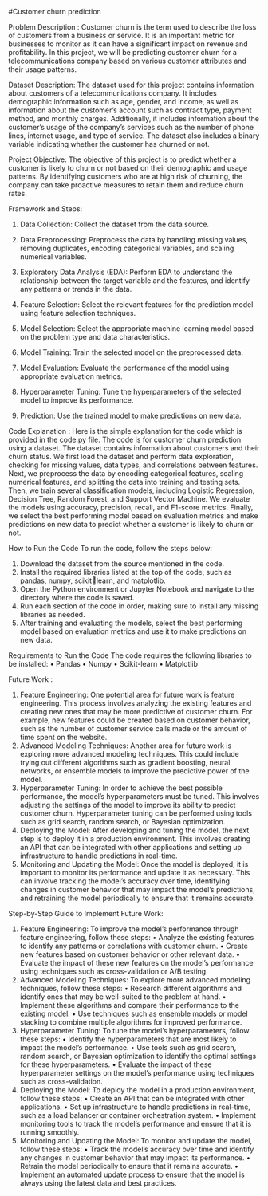 #Customer churn prediction

Problem Description :
Customer churn is the term used to describe the loss of customers from a business or service. It 
is an important metric for businesses to monitor as it can have a significant impact on revenue 
and profitability. In this project, we will be predicting customer churn for a telecommunications 
company based on various customer attributes and their usage patterns.


Dataset Description:
The dataset used for this project contains information about customers of a 
telecommunications company. It includes demographic information such as age, gender, and 
income, as well as information about the customer’s account such as contract type, payment 
method, and monthly charges. Additionally, it includes information about the customer’s usage 
of the company’s services such as the number of phone lines, internet usage, and type of 
service. The dataset also includes a binary variable indicating whether the customer has 
churned or not.

Project Objective:
The objective of this project is to predict whether a customer is likely to churn or not based on 
their demographic and usage patterns. By identifying customers who are at high risk of 
churning, the company can take proactive measures to retain them and reduce churn rates.

Framework and Steps:
1. Data Collection: Collect the dataset from the data source.

2. Data Preprocessing: Preprocess the data by handling missing values, removing 
duplicates, encoding categorical variables, and scaling numerical variables.

3. Exploratory Data Analysis (EDA): Perform EDA to understand the relationship between 
the target variable and the features, and identify any patterns or trends in the data.

4. Feature Selection: Select the relevant features for the prediction model using feature 
selection techniques.

5. Model Selection: Select the appropriate machine learning model based on the problem 
type and data characteristics.

6. Model Training: Train the selected model on the preprocessed data.

7. Model Evaluation: Evaluate the performance of the model using appropriate evaluation 
metrics.

8. Hyperparameter Tuning: Tune the hyperparameters of the selected model to improve 
its performance.

9. Prediction: Use the trained model to make predictions on new data.


Code Explanation : 
Here is the simple explanation for the code which is provided in the code.py file.
The code is for customer churn prediction using a dataset. The dataset contains information 
about customers and their churn status. We first load the dataset and perform data 
exploration, checking for missing values, data types, and correlations between features.
Next, we preprocess the data by encoding categorical features, scaling numerical features, and 
splitting the data into training and testing sets.
Then, we train several classification models, including Logistic Regression, Decision Tree, 
Random Forest, and Support Vector Machine. We evaluate the models using accuracy, 
precision, recall, and F1-score metrics.
Finally, we select the best performing model based on evaluation metrics and make predictions 
on new data to predict whether a customer is likely to churn or not.


How to Run the Code
To run the code, follow the steps below:
1. Download the dataset from the source mentioned in the code.
2. Install the required libraries listed at the top of the code, such as pandas, numpy, scikitlearn, and matplotlib.
3. Open the Python environment or Jupyter Notebook and navigate to the directory where 
the code is saved.
4. Run each section of the code in order, making sure to install any missing libraries as 
needed.
5. After training and evaluating the models, select the best performing model based on 
evaluation metrics and use it to make predictions on new data.


Requirements to Run the Code
The code requires the following libraries to be installed:
• Pandas
• Numpy
• Scikit-learn
• Matplotlib


Future Work : 
1. Feature Engineering: One potential area for future work is feature engineering. This 
process involves analyzing the existing features and creating new ones that may be 
more predictive of customer churn. For example, new features could be created based 
on customer behavior, such as the number of customer service calls made or the 
amount of time spent on the website.
2. Advanced Modeling Techniques: Another area for future work is exploring more 
advanced modeling techniques. This could include trying out different algorithms such 
as gradient boosting, neural networks, or ensemble models to improve the predictive 
power of the model.
3. Hyperparameter Tuning: In order to achieve the best possible performance, the model’s 
hyperparameters must be tuned. This involves adjusting the settings of the model to 
improve its ability to predict customer churn. Hyperparameter tuning can be performed 
using tools such as grid search, random search, or Bayesian optimization.
4. Deploying the Model: After developing and tuning the model, the next step is to deploy 
it in a production environment. This involves creating an API that can be integrated with 
other applications and setting up infrastructure to handle predictions in real-time.
5. Monitoring and Updating the Model: Once the model is deployed, it is important to 
monitor its performance and update it as necessary. This can involve tracking the 
model’s accuracy over time, identifying changes in customer behavior that may impact 
the model’s predictions, and retraining the model periodically to ensure that it remains 
accurate.


Step-by-Step Guide to Implement Future Work:
1. Feature Engineering: To improve the model’s performance through feature engineering, 
follow these steps:
• Analyze the existing features to identify any patterns or correlations with customer 
churn.
• Create new features based on customer behavior or other relevant data.
• Evaluate the impact of these new features on the model’s performance using 
techniques such as cross-validation or A/B testing.
2. Advanced Modeling Techniques: To explore more advanced modeling techniques, 
follow these steps:
• Research different algorithms and identify ones that may be well-suited to the problem 
at hand.
• Implement these algorithms and compare their performance to the existing model.
• Use techniques such as ensemble models or model stacking to combine multiple 
algorithms for improved performance.
3. Hyperparameter Tuning: To tune the model’s hyperparameters, follow these steps:
• Identify the hyperparameters that are most likely to impact the model’s performance.
• Use tools such as grid search, random search, or Bayesian optimization to identify the 
optimal settings for these hyperparameters.
• Evaluate the impact of these hyperparameter settings on the model’s performance
using techniques such as cross-validation.
4. Deploying the Model: To deploy the model in a production environment, follow these 
steps:
• Create an API that can be integrated with other applications.
• Set up infrastructure to handle predictions in real-time, such as a load balancer or 
container orchestration system.
• Implement monitoring tools to track the model’s performance and ensure that it is 
running smoothly.
5. Monitoring and Updating the Model: To monitor and update the model, follow these 
steps:
• Track the model’s accuracy over time and identify any changes in customer behavior 
that may impact its performance.
• Retrain the model periodically to ensure that it remains accurate.
• Implement an automated update process to ensure that the model is always using the 
latest data and best practices.
